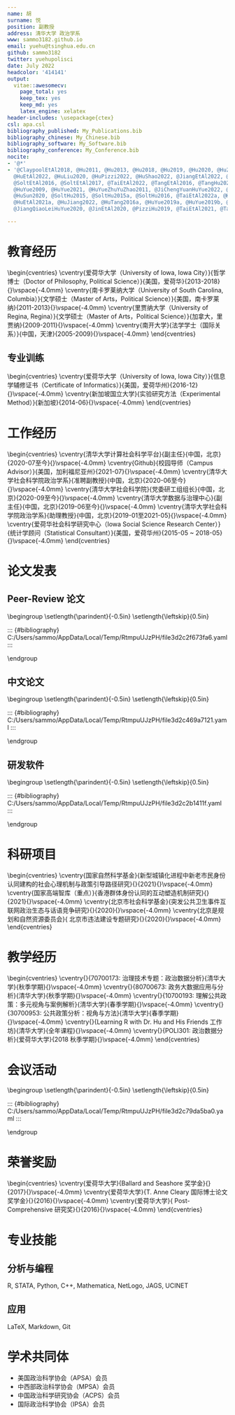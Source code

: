 ```yaml
---
name: 胡
surname: 悦
position: 副教授
address: 清华大学 政治学系
www: sammo3182.github.io
email: yuehu@tsinghua.edu.cn
github: sammo3182
twitter: yuehupolisci
date: July 2022
headcolor: '414141'
output:
  vitae::awesomecv:
    page_total: yes
    keep_tex: yes
    keep_md: yes
    latex_engine: xelatex
header-includes: \usepackage{ctex}
csl: apa.csl
bibliography_published: My_Publications.bib
bibliography_chinese: My_Chinese.bib
bibliography_software: My_Software.bib
bibliography_conference: My_Conference.bib
nocite:
- '@*'
- '@ClaypoolEtAl2018, @Hu2011, @Hu2013, @Hu2018, @Hu2019, @Hu2020, @Hu2020a, @Hu2022,
  @HuEtAl2022, @HuLiu2020, @HuPizzi2022, @HuShao2022, @JiangEtAl2022, @PizziHu2022,
  @SoltEtAl2016, @SoltEtAl2017, @TaiEtAl2022, @TangEtAl2016, @TangHu2022, @ChengTongShunHuYue2010,
  @HuYue2009, @HuYue2021, @HuYueZhuYuZhao2011, @JiChengYuanHuYue2022, @Hu2021, @HuEtAl2021,
  @HuSun2020, @SoltHu2015, @SoltHu2015a, @SoltHu2016, @TaiEtAl2022a, @Hu2018b, @Hu2021a,
  @HuEtAl2021a, @HuJiang2022, @HuTang2016a, @HuYue2019a, @HuYue2019b, @HuYueZhuMeng2021,
  @JiangQiaoLeiHuYue2020, @JinEtAl2020, @PizziHu2019, @TaiEtAl2021, @TangHu2018'

---
```





# 教育经历

\begin{cventries}
	\cventry{爱荷华大学（University of Iowa, Iowa City）}{哲学博士（Doctor of Philosophy, Political Science）}{美国，爱荷华}{2013-2018}{}\vspace{-4.0mm}
	\cventry{南卡罗莱纳大学（University of South Carolina, Columbia）}{文学硕士（Master of Arts，Political Science）}{美国，南卡罗莱纳}{2011-2013}{}\vspace{-4.0mm}
	\cventry{里贾纳大学（University of Regina, Regina）}{文学硕士（Master of Arts，Political Science）}{加拿大，里贾纳}{2009-2011}{}\vspace{-4.0mm}
	\cventry{南开大学}{法学学士（国际关系）}{中国，天津}{2005-2009}{}\vspace{-4.0mm}
\end{cventries}

## 专业训练

\begin{cventries}
	\cventry{爱荷华大学（University of Iowa, Iowa City）}{信息学辅修证书（Certificate of Informatics）}{美国，爱荷华州}{2016-12}{}\vspace{-4.0mm}
	\cventry{新加坡国立大学}{实验研究方法（Experimental Method）}{新加坡}{2014-06}{}\vspace{-4.0mm}
\end{cventries}

# 工作经历
\begin{cventries}
	\cventry{清华大学计算社会科学平台}{副主任}{中国，北京}{2020-07至今}{}\vspace{-4.0mm}
	\cventry{Github}{校园导师（Campus Advisor）}{美国，加利福尼亚州}{2021-07}{}\vspace{-4.0mm}
	\cventry{清华大学社会科学院政治学系}{准聘副教授}{中国，北京}{2020-06至今}{}\vspace{-4.0mm}
	\cventry{清华大学社会科学院}{党委研工组组长}{中国，北京}{2020-09至今}{}\vspace{-4.0mm}
	\cventry{清华大学数据与治理中心}{副主任}{中国，北京}{2019-06至今}{}\vspace{-4.0mm}
	\cventry{清华大学社会科学院政治学系}{助理教授}{中国，北京}{2019-01至2021-05}{}\vspace{-4.0mm}
	\cventry{爱荷华社会科学研究中心（Iowa Social Science Research Center）}{统计学顾问（Statistical Consultant）}{美国，爱荷华州}{2015-05 ~ 2018-05}{}\vspace{-4.0mm}
\end{cventries}

# 论文发表
## **Peer-Review 论文**

\begingroup
\setlength{\parindent}{-0.5in}
\setlength{\leftskip}{0.5in}


::: {#bibliography}
C:/Users/sammo/AppData/Local/Temp/RtmpuUJzPH/file3d2c2f673fa6.yaml
:::

\endgroup

## **中文论文**

\begingroup
\setlength{\parindent}{-0.5in}
\setlength{\leftskip}{0.5in}


::: {#bibliography}
C:/Users/sammo/AppData/Local/Temp/RtmpuUJzPH/file3d2c469a7121.yaml
:::

\endgroup

## **研发软件**

\begingroup
\setlength{\parindent}{-0.5in}
\setlength{\leftskip}{0.5in}


::: {#bibliography}
C:/Users/sammo/AppData/Local/Temp/RtmpuUJzPH/file3d2c2b1411f.yaml
:::

\endgroup

# 科研项目

\begin{cventries}
	\cventry{国家自然科学基金}{新型城镇化进程中新老市民身份认同建构的社会心理机制与政策引导路径研究}{}{2021}{}\vspace{-4.0mm}
	\cventry{国家高端智库（重点）}{香港群体身份认同的互动塑造机制研究}{}{2021}{}\vspace{-4.0mm}
	\cventry{北京市社会科学基金}{突发公共卫生事件互联网政治生态与话语竞争研究}{}{2020}{}\vspace{-4.0mm}
	\cventry{北京是规划和自然资源委员会}{ 北京市违法建设专题研究}{}{2020}{}\vspace{-4.0mm}
\end{cventries}

# 教学经历

\begin{cventries}
	\cventry{}{70700173: 治理技术专题：政治数据分析}{清华大学}{秋季学期}{}\vspace{-4.0mm}
	\cventry{}{80700673: 政务大数据应用与分析}{清华大学}{秋季学期}{}\vspace{-4.0mm}
	\cventry{}{10700193: 理解公共政策：多元视角与案例解析}{清华大学}{春季学期}{}\vspace{-4.0mm}
	\cventry{}{30700953: 公共政策分析：视角与方法}{清华大学}{春季学期}{}\vspace{-4.0mm}
	\cventry{}{Learning R with Dr. Hu and His Friends 工作坊}{清华大学}{全年课程}{}\vspace{-4.0mm}
	\cventry{}{POLI301: 政治数据分析}{爱荷华大学}{2018 秋季学期}{}\vspace{-4.0mm}
\end{cventries}

# 会议活动

\begingroup
\setlength{\parindent}{-0.5in}
\setlength{\leftskip}{0.5in}


::: {#bibliography}
C:/Users/sammo/AppData/Local/Temp/RtmpuUJzPH/file3d2c79da5ba0.yaml
:::

\endgroup


# 荣誉奖励
\begin{cventries}
	\cventry{爱荷华大学}{Ballard and Seashore 奖学金}{}{2017}{}\vspace{-4.0mm}
	\cventry{爱荷华大学}{T. Anne Cleary 国际博士论文奖学金}{}{2016}{}\vspace{-4.0mm}
	\cventry{爱荷华大学}{ Post-Comprehensive 研究奖}{}{2016}{}\vspace{-4.0mm}
\end{cventries}

# 专业技能

## **分析与编程**
R, STATA, Python, C++, Mathematica, NetLogo, JAGS, UCINET

## **应用**
LaTeX, Markdown, Git


# 学术共同体

* 美国政治科学协会（APSA）会员
* 中西部政治科学协会（MPSA）会员
* 中国政治科学研究协会（ACPS）会员
* 国际政治科学协会（IPSA）会员


